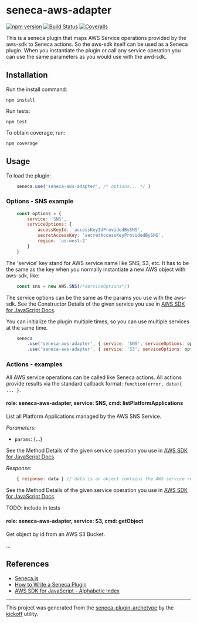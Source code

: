 # seneca-aws-adapter

[![npm version][npm-badge]][npm-url]
[![Build Status][travis-badge]][travis-url]
[![Coveralls][BadgeCoveralls]][Coveralls]

This is a seneca plugin that maps AWS Service operations provided by the aws-sdk to Seneca actions. So the aws-sdk itself can be used as a Seneca plugin. When you instantiate the plugin or call any service operation you can use the same parameters as you would use with the awd-sdk.

## Installation

Run the install command:

    npm install

Run tests:

    npm test

To obtain coverage, run:

    npm coverage

## Usage

To load the plugin:

```JavaScript
    seneca.use('seneca-aws-adapter', /* options... */ )
```

### Options - SNS example

```JavaScript
    const options = {
        service: 'SNS',
        serviceOptions: {
            accessKeyId: 'accessKeyIdProvidedBySNS',
            secretAccessKey: 'secretAccessKeyProvidedBySNS',
            region: 'us-west-2'
        }
    }
```
The 'service' key stand for AWS service name like SNS, S3, etc. It has to be the same as the key when you normally instantiate a new AWS object with aws-sdk, like:

```JavaScript
    const sns = new AWS.SNS(/*serviceOptions*/)
```

The service options can be the same as the params you use with the aws-sdk. See the Constructor Details of the given service you use in [AWS SDK for JavaScript Docs](http://docs.aws.amazon.com/AWSJavaScriptSDK/latest/_index.html).

You can initialize the plugin multiple times, so you can use multiple services at the same time.

```JavaScript
    seneca
        .use('seneca-aws-adapter', { service: 'SNS', serviceOptions: optionsSNS )
        .use('seneca-aws-adapter', { service: 'S3', serviceOptions: optionsS3 )
```

### Actions - examples

All AWS service operations can be called like Seneca actions. All actions provide results via the standard callback format: `function(error, data){ ... }`.

#### role: seneca-aws-adapter, service: SNS, cmd: listPlatformApplications

List all Platform Applications managed by the AWS SNS Service.

_Parameters:_

- `params`: {...}

See the Method Details of the given service operation you use in [AWS SDK for JavaScript Docs](http://docs.aws.amazon.com/AWSJavaScriptSDK/latest/_index.html).

_Response:_ 

```JavaScript
    { response: data } // data is an object contains the AWS service response
```

See the Method Details of the given service operation you use in [AWS SDK for JavaScript Docs](http://docs.aws.amazon.com/AWSJavaScriptSDK/latest/_index.html).

TODO: include in tests

#### role: seneca-aws-adapter, service: S3, cmd: getObject

Get object by id from an AWS S3 Bucket.

...

## References

- [Seneca.js](http://senecajs.org/)
- [How to Write a Seneca Plugin](http://senecajs.org/docs/tutorials/how-to-write-a-plugin.html)
- [AWS SDK for JavaScript - Alphabetic Index](http://docs.aws.amazon.com/AWSJavaScriptSDK/latest/_index.html)

---

This project was generated from the [seneca-plugin-archetype](https://github.com/tombenke/seneca-plugin-archetype)
by the [kickoff](https://github.com/tombenke/kickoff) utility.

[npm-badge]: https://badge.fury.io/js/seneca-aws-sns.svg
[npm-url]: https://badge.fury.io/js/seneca-aws-sns
[travis-badge]: https://api.travis-ci.org/bersilius/seneca-aws-sns.svg
[travis-url]: https://travis-ci.org/bersilius/seneca-aws-sns
[Coveralls]: https://coveralls.io/github/bersilius/seneca-aws-sns?branch=master
[BadgeCoveralls]: https://coveralls.io/repos/github/bersilius/seneca-aws-sns/badge.svg?branch=master

